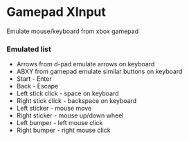 # Gamepad XInput 
Emulate mouse/keyboard from xbox gamepad
### Emulated list
- Arrows from d-pad emulate arrows on keyboard
- ABXY from gamepad emulate similar buttons on keyboard
- Start - Enter
- Back - Escape
- Left stick click - space on keyboard
- Right stick click - backspace on keyboard
- Left sticker - mouse move
- Right sticker - mouse up/down wheel
- Left bumper - left mouse click
- Right bumper - right mouse click